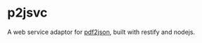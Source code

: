p2jsvc
======

A web service adaptor for [pdf2json](https://github.com/modesty/pdf2json), built with restify and nodejs.

